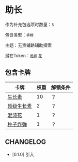# 助长

作为补充包选项时数量：`5`

包含类型：`手牌`

主题：无责铺路辅助探索

潜在Token：[`诡异`](诡异.md) [`花`](花.md)

## 包含卡牌

卡牌 | 权重 | 解锁条件
--- | --- | ---
[生长素](../卡牌/生长素.md) | 10 | ？
[超级生长素](../卡牌/超级生长素.md) | 2 | ？
[混沌花](../卡牌/混沌花.md) | 1 | ？
[种子炸弹](../卡牌/种子炸弹.md) | 1 | ？

## CHANGELOG

- [0.1.0] 引入
